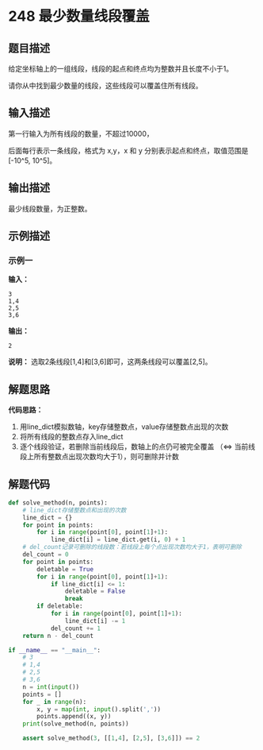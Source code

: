 # 248 最少数量线段覆盖

## 题目描述

给定坐标轴上的一组线段，线段的起点和终点均为整数并且长度不小于1。

请你从中找到最少数量的线段，这些线段可以覆盖住所有线段。

## 输入描述

第一行输入为所有线段的数量，不超过10000，

后面每行表示一条线段，格式为 x,y，x 和 y 分别表示起点和终点，取值范围是 [-10^5, 10^5]。

## 输出描述

最少线段数量，为正整数。

## 示例描述

### 示例一

**输入：**
```text
3
1,4
2,5
3,6
```

**输出：**
```text
2
```

**说明：**
选取2条线段[1,4]和[3,6]即可，这两条线段可以覆盖[2,5]。

## 解题思路

**代码思路：**
1. 用line_dict模拟数轴，key存储整数点，value存储整数点出现的次数
2. 将所有线段的整数点存入line_dict
3. 逐个线段验证，若删除当前线段后，数轴上的点仍可被完全覆盖 （<=> 当前线段上所有整数点出现次数均大于1），则可删除并计数

## 解题代码
```python
def solve_method(n, points):
    # line_dict存储整数点和出现的次数
    line_dict = {}
    for point in points:
        for i in range(point[0], point[1]+1):
            line_dict[i] = line_dict.get(i, 0) + 1
    # del_count记录可删除的线段数：若线段上每个点出现次数均大于1，表明可删除
    del_count = 0
    for point in points:
        deletable = True
        for i in range(point[0], point[1]+1):
            if line_dict[i] <= 1:
                deletable = False
                break
        if deletable:
            for i in range(point[0], point[1]+1):
                line_dict[i] -= 1
            del_count += 1
    return n - del_count

if __name__ == "__main__":
    # 3
    # 1,4
    # 2,5
    # 3,6
    n = int(input())
    points = []
    for _ in range(n):
        x, y = map(int, input().split(','))
        points.append((x, y))
    print(solve_method(n, points))

    assert solve_method(3, [[1,4], [2,5], [3,6]]) == 2
```